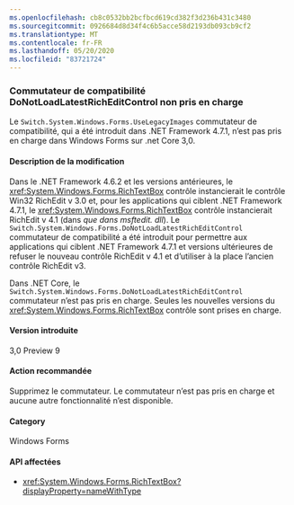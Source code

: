 ```yaml
---
ms.openlocfilehash: cb8c0532bb2bcfbcd619cd382f3d236b431c3480
ms.sourcegitcommit: 0926684d8d34f4c6b5acce58d2193db093cb9cf2
ms.translationtype: MT
ms.contentlocale: fr-FR
ms.lasthandoff: 05/20/2020
ms.locfileid: "83721724"
---
```

### <a name="donotloadlatestricheditcontrol-compatibility-switch-not-supported"></a>Commutateur de compatibilité DoNotLoadLatestRichEditControl non pris en charge

Le `Switch.System.Windows.Forms.UseLegacyImages` commutateur de compatibilité, qui a été introduit dans .NET Framework 4.7.1, n’est pas pris en charge dans Windows Forms sur .net Core 3,0.

#### <a name="change-description"></a>Description de la modification

Dans le .NET Framework 4.6.2 et les versions antérieures, le <xref:System.Windows.Forms.RichTextBox> contrôle instancierait le contrôle Win32 RichEdit v 3.0 et, pour les applications qui ciblent .NET Framework 4.7.1, le <xref:System.Windows.Forms.RichTextBox> contrôle instancierait RichEdit v 4.1 (dans *que dans msftedit. dll*). Le `Switch.System.Windows.Forms.DoNotLoadLatestRichEditControl` commutateur de compatibilité a été introduit pour permettre aux applications qui ciblent .NET Framework 4.7.1 et versions ultérieures de refuser le nouveau contrôle RichEdit v 4.1 et d’utiliser à la place l’ancien contrôle RichEdit v3.

Dans .NET Core, le `Switch.System.Windows.Forms.DoNotLoadLatestRichEditControl` commutateur n’est pas pris en charge. Seules les nouvelles versions du <xref:System.Windows.Forms.RichTextBox> contrôle sont prises en charge.

#### <a name="version-introduced"></a>Version introduite

3,0 Preview 9

#### <a name="recommended-action"></a>Action recommandée

Supprimez le commutateur. Le commutateur n’est pas pris en charge et aucune autre fonctionnalité n’est disponible.

#### <a name="category"></a>Category

Windows Forms

#### <a name="affected-apis"></a>API affectées

- <xref:System.Windows.Forms.RichTextBox?displayProperty=nameWithType>

<!-- 

#### Affected APIs

-  `T:System.Windows.Forms.RichTextBox` 

-->
